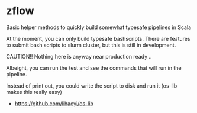 # zflow

Basic helper methods to quickly build somewhat typesafe pipelines in Scala

At the moment, you can only build typesafe bashscripts. There are features to submit bash scripts to slurm cluster, but this is still in development.

CAUTION!! Nothing here is anyway near production ready ..

Albeight, you can run the test and see the commands that will run in the pipeline.

Instead of print out, you could write the script to disk and run it (os-lib makes this really easy)

* https://github.com/lihaoyi/os-lib
